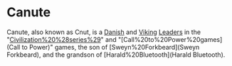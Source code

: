 # Canute

Canute, also known as Cnut, is a [Danish](Danish) and [Viking](Viking) [Leaders](leader) in the "[Civilization%20%28series%29](Civilization)" and "[Call%20to%20Power%20games](Call to Power)" games, the son of [Sweyn%20Forkbeard](Sweyn Forkbeard), and the grandson of [Harald%20Bluetooth](Harald Bluetooth).